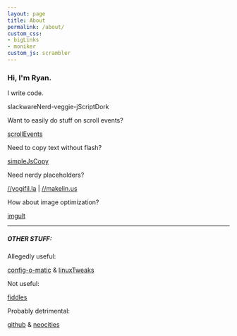 ```yaml
---
layout: page
title: About
permalink: /about/
custom_css:
- bigLinks
- moniker
custom_js: scrambler
---
```

### Hi, I'm Ryan.

I write code.

<span id="moniker">slackwareNerd-veggie-jScriptDork</span>

Want to easily do stuff on scroll events?

[scrollEvents](https://github.com/ryanpcmcquen/scrollEvents)

Need to copy text without flash?

[simpleJsCopy](https://github.com/ryanpcmcquen/simpleJsCopy)

Need nerdy placeholders?

[//yogifil.la](//yogifil.la) &#124; [//makelin.us](//makelin.us)

How about image optimization?

[imgult](https://github.com/ryanpcmcquen/image-ultimator)

* * *

##### [<span class="octicon octicon-link"></span>](#other-stuff)OTHER STUFF:

Allegedly useful:

[config-o-matic](https://github.com/ryanpcmcquen/config-o-matic) & [linuxTweaks](https://github.com/ryanpcmcquen/linuxTweaks)

Not useful:

[fiddles](https://jsfiddle.net/user/ryanpcmcquen/)

Probably detrimental:

[github](https://github.com/ryanpcmcquen) & [neocities](https://ryanpcmcquen.neocities.org/)
